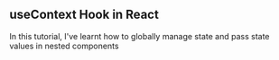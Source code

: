 ## useContext Hook in React

In this tutorial, I've learnt how to globally manage state and pass state values in nested components